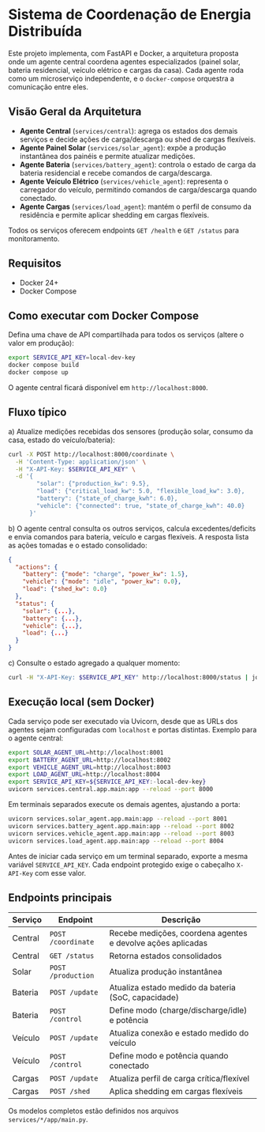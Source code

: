 # Sistema de Coordenação de Energia Distribuída

Este projeto implementa, com FastAPI e Docker, a arquitetura proposta onde um agente central coordena agentes especializados (painel solar, bateria residencial, veículo elétrico e cargas da casa). Cada agente roda como um microserviço independente, e o `docker-compose` orquestra a comunicação entre eles.

## Visão Geral da Arquitetura

- **Agente Central** (`services/central`): agrega os estados dos demais serviços e decide ações de carga/descarga ou shed de cargas flexíveis.
- **Agente Painel Solar** (`services/solar_agent`): expõe a produção instantânea dos painéis e permite atualizar medições.
- **Agente Bateria** (`services/battery_agent`): controla o estado de carga da bateria residencial e recebe comandos de carga/descarga.
- **Agente Veículo Elétrico** (`services/vehicle_agent`): representa o carregador do veículo, permitindo comandos de carga/descarga quando conectado.
- **Agente Cargas** (`services/load_agent`): mantém o perfil de consumo da residência e permite aplicar shedding em cargas flexíveis.

Todos os serviços oferecem endpoints `GET /health` e `GET /status` para monitoramento.

## Requisitos

- Docker 24+
- Docker Compose

## Como executar com Docker Compose

Defina uma chave de API compartilhada para todos os serviços (altere o valor em produção):

```bash
export SERVICE_API_KEY=local-dev-key
docker compose build
docker compose up
```

O agente central ficará disponível em `http://localhost:8000`.

## Fluxo típico
a) Atualize medições recebidas dos sensores (produção solar, consumo da casa, estado do veículo/bateria):

```bash
curl -X POST http://localhost:8000/coordinate \
  -H 'Content-Type: application/json' \
  -H "X-API-Key: $SERVICE_API_KEY" \
  -d '{
        "solar": {"production_kw": 9.5},
        "load": {"critical_load_kw": 5.0, "flexible_load_kw": 3.0},
        "battery": {"state_of_charge_kwh": 6.0},
        "vehicle": {"connected": true, "state_of_charge_kwh": 40.0}
      }'
```

b) O agente central consulta os outros serviços, calcula excedentes/deficits e envia comandos para bateria, veículo e cargas flexíveis. A resposta lista as ações tomadas e o estado consolidado:

```json
{
  "actions": {
    "battery": {"mode": "charge", "power_kw": 1.5},
    "vehicle": {"mode": "idle", "power_kw": 0.0},
    "load": {"shed_kw": 0.0}
  },
  "status": {
    "solar": {...},
    "battery": {...},
    "vehicle": {...},
    "load": {...}
  }
}
```

c) Consulte o estado agregado a qualquer momento:

```bash
curl -H "X-API-Key: $SERVICE_API_KEY" http://localhost:8000/status | jq
```

## Execução local (sem Docker)

Cada serviço pode ser executado via Uvicorn, desde que as URLs dos agentes sejam configuradas com `localhost` e portas distintas. Exemplo para o agente central:

```bash
export SOLAR_AGENT_URL=http://localhost:8001
export BATTERY_AGENT_URL=http://localhost:8002
export VEHICLE_AGENT_URL=http://localhost:8003
export LOAD_AGENT_URL=http://localhost:8004
export SERVICE_API_KEY=${SERVICE_API_KEY:-local-dev-key}
uvicorn services.central.app.main:app --reload --port 8000
```

Em terminais separados execute os demais agentes, ajustando a porta:

```bash
uvicorn services.solar_agent.app.main:app --reload --port 8001
uvicorn services.battery_agent.app.main:app --reload --port 8002
uvicorn services.vehicle_agent.app.main:app --reload --port 8003
uvicorn services.load_agent.app.main:app --reload --port 8004
```

Antes de iniciar cada serviço em um terminal separado, exporte a mesma variável `SERVICE_API_KEY`. Cada endpoint protegido exige o cabeçalho `X-API-Key` com esse valor.

## Endpoints principais

| Serviço | Endpoint | Descrição |
|---------|----------|-----------|
| Central | `POST /coordinate` | Recebe medições, coordena agentes e devolve ações aplicadas |
| Central | `GET /status` | Retorna estados consolidados |
| Solar   | `POST /production` | Atualiza produção instantânea |
| Bateria | `POST /update` | Atualiza estado medido da bateria (SoC, capacidade) |
| Bateria | `POST /control` | Define modo (charge/discharge/idle) e potência |
| Veículo | `POST /update` | Atualiza conexão e estado medido do veículo |
| Veículo | `POST /control` | Define modo e potência quando conectado |
| Cargas  | `POST /update` | Atualiza perfil de carga crítica/flexível |
| Cargas  | `POST /shed` | Aplica shedding em cargas flexíveis |

Os modelos completos estão definidos nos arquivos `services/*/app/main.py`.
